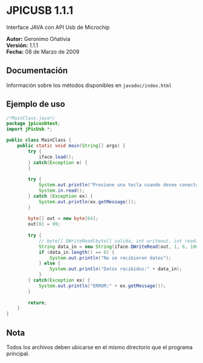 # JPICUSB 1.1.1

Interface JAVA con API Usb de Microchip

**Autor:** Geronimo Oñativia  
**Versión:** 1.1.1  
**Fecha:** 08 de Marzo de 2009

## Documentación

Información sobre los métodos disponibles en `javadoc/index.html`

## Ejemplo de uso

```java
/*MainClass.java*/
package jpicusbtest;
import jPicUsb.*;

public class MainClass {
    public static void main(String[] args) {
        try {
            iface.load();
        } catch(Exception e) {
        }
        
        try {
            System.out.println("Presione una tecla cuando desee conectarse con el dispositivo.");
            System.in.read();
        } catch (Exception ex) {
            System.out.println(ex.getMessage());
        }
        
        byte[] out = new byte[64];
        out[0] = 99;
        
        try {
            // byte[] QWriteRead(byte[] salida, int writeout, int readin, long timeoutmsec)
            String data_in = new String(iface.QWriteRead(out, 1, 6, 1000), "utf-8");
            if (data_in.length() == 0) {
                System.out.println("No se recibieron datos");
            } else {
                System.out.println("Datos recibidos:" + data_in);
            }
        } catch(Exception ex) {
            System.out.println("ERROR:" + ex.getMessage());
        }
        
        return;
    }
}
```

## Nota

Todos los archivos deben ubicarse en el mismo directorio que el programa principal.
